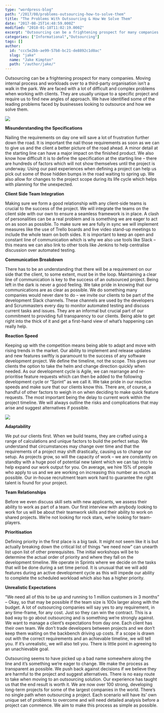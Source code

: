 ```yaml
---
type: "wordpress-blog"
path: "/2017/08/problems-outsourcing-how-to-solve-them"
title: "The Problems With Outsourcing & How We Solve Them"
date: "2017-08-25T14:48:59.000Z"
modified: "2018-01-18T11:02:19.000Z"
excerpt: "Outsourcing can be a frightening prospect for many companies. Moving internal process and workloads over to a third-party organisation isn’t a walk in the park. We are faced with a lot of difficult and complex problems when working with clients. They are usually unique to a specific project and require us to find new angles …"
categories: ["Informational","Outsourcing"]
tags: []
author:
  id: "ccc5e2bb-ae99-57b8-bc21-de8892c1d0ac"
  slug: "jake"
  name: "Jake Kimpton"
  path: "/author/jake/"
---
```

Outsourcing can be a frightening prospect for many companies. Moving internal process and workloads over to a third-party organisation isn’t a walk in the park. We are faced with a lot of difficult and complex problems when working with clients. They are usually unique to a specific project and require us to find new angles of approach. We have identified some of the leading problems faced by businesses looking to outsource and how we solve them.

![](//headforwards.com/wp-content/uploads/2017/08/helloquence-51716.jpg)

**Misunderstanding the Specifications**

Nailing the requirements on day one will save a lot of frustration further down the road. It is important the nail those requirements as soon as we can to give us and the client a better picture of the road ahead. A minor detail at the starting line can have a major impact on the finished product. We also know how difficult it is to define the specification at the starting line – there are hundreds of factors which will not show themselves until the project is underway. Using our past experiences when defining a project can help us pick out some of those hidden bumps in the road waiting to spring up. We also allow for changes to the project scope during its life cycle which helps with planning for the unexpected.

**Client Side Team Integration**

Making sure we form a good relationship with any client-side teams is crucial to the success of the project. We will integrate the teams on the client side with our own to ensure a seamless framework is in place. A clash of personalities can be a real problem and is something we are eager to act on as soon as possible. To make sure we are fully in sync we will implement measures like the use of Trello boards and live video stand-up meetings to include the whole team on both sides. It is important to keep an open and constant line of communication which is why we also use tools like Slack – this means we can also link to other tools like Jenkins to help centralise discussion over automated testing.

**Communication Breakdown**

There has to be an understanding that there will be a requirement on our side that the client, to some extent, must be in the loop. Maintaining a clear line of communication is key to the success of an outsourced project. Being left in the dark is never a good feeling. We take pride in knowing that our communications are as clear as possible. We do something many companies would never dare to do – we invite our clients to be part of the development Slack channels. These channels are used by the developers and Scrummasters every day to monitor automated testing and discuss current tasks and issues. They are an informal but crucial part of our commitment to providing full transparency to our clients. Being able to get right into the thick of it and get a first-hand view of what’s happening can really help.

**Reaction Speed**

Keeping up with the competition means being able to adapt and move with rising trends in the market. Our ability to implement and release updates and new features swiftly is paramount to the success of any software development project. We define the timeline, not the scope. This gives our clients the option to take the helm and change direction quickly when needed. As our development cycle is Agile, we can rearrange and re-prioritise feature requests which can then be added to the following development cycle or “Sprint” as we call it. We take pride in our reaction speeds and make sure that our clients know this. There are, of course, a handful of other factors to weigh in on when deciding to make quick feature requests. The most important being the delay to current work within the project timeline. We will always outline the risks and complications that may arise and suggest alternatives if possible.

![](//headforwards.com/wp-content/uploads/2017/08/problems-with-outsourcing-scrum-2-headforwards.jpg)

**Adaptability**

We put our clients first. When we build teams, they are crafted using a range of calculations and unique factors to build the perfect setup. We understand that circumstances may change over time and that the requirements of a project may shift drastically, causing us to change our setup. As projects grow, so will the capacity of work – we are constantly on standby with a huge pool of potential new talent which we can tap into to help expand our work output for you. On average, we hire 15% of people who apply to us and we are working on increasing this number as much as possible. Our in-house recruitment team work hard to guarantee the right talent is found for your project.

**Team Relationships**

Before we even discuss skill sets with new applicants, we assess their ability to work as part of a team. Our first interview with anybody looking to work for us will be about their teamwork skills and their ability to work on shared projects. We’re not looking for rock stars, we’re looking for team-players.

**Prioritisation**

Defining priority in the first place is a big task. It might not seem like it is but actually breaking down the critical list of things “we need now” can unearth list upon list of other prerequisites. The initial workshops will be to determine the actual order of priority and where they fall on the development timeline. We operate in Sprints where we decide on the tasks that will be done during a set time period. It is unusual that we will add features during an active development cycle as this will impede our ability to complete the scheduled workload which also has a higher priority.

**Unrealistic Expectations**

“We need all of this to be up and running to 1 million customers in 3 months” – Okay, so that may be possible if the team size is 100x larger along with the budget. A lot of outsourcing companies will say yes to any requirement, in any time-frame, for any cost. Just so they can win the contract. This is a bad way to go about outsourcing and is something we’re strongly against. We want to manage a client’s expectations from day one. Each client has their own team. We don’t trade developers between projects and we don’t keep them waiting on the backbench driving up costs. If a scope is drawn out with the correct requirements and an achievable timeline, we will tell you. If it’s unrealistic, we will also tell you. There is little point in agreeing to an unachievable goal.

Outsourcing seems to have picked up a bad name somewhere along the line and it’s something we’re eager to change. We make the process as transparent as possible. We push back against decisions if we believe they are harmful to the project and suggest alternatives. There is no easy route to take when moving to an outsourcing solution. Our experience has taught us that the end result is worth it. We are now over 100 strong, developing long-term projects for some of the largest companies in the world. There’s no single path when outsourcing a project. Each scenario will have its’ own unique set of problems to overcome and will need detailed analysis before a project can commence. We aim to make this process as simple as possible.
